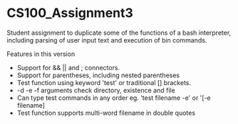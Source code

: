 # CS100_Assignment3

Student assignment to duplicate some of the functions of a bash interpreter, including parsing of user input text and execution of bin commands.

Features in this version
* Support for && || and ; connectors.
* Support for parentheses, including nested parentheses
* Test function using keyword 'test' or traditional [] brackets.
* -d -e -f arguments check directory, existence and file
* Can type test commands in any order eg. 'test filename -e' or '[-e filename]
* Test function supports multi-word filename in double quotes


